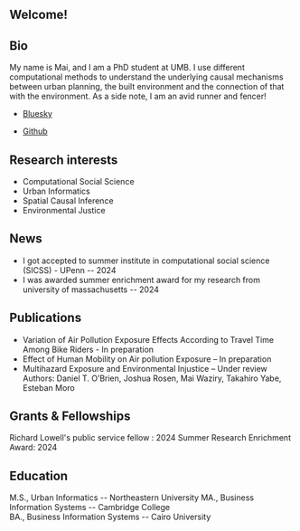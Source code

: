 ## Welcome!

## Bio
My name is Mai, and I am a PhD student at UMB. I use different computational methods to understand the underlying causal mechanisms between urban planning,
the built environment and the connection of that with the environment. As a side note, I am an avid runner and fencer!

- [Bluesky](https://bsky.app/profile/maiwaziry.bsky.social)

- [Github](https://github.com/Maiwaziry)

## Research interests

- Computational Social Science
- Urban Informatics
- Spatial Causal Inference 
- Environmental Justice  


## News 
- I got accepted to summer institute in computational social science (SICSS) - UPenn -- 2024
- I was awarded summer enrichment award for my research from university of massachusetts  -- 2024
  
## Publications 

-	Variation of Air Pollution Exposure Effects According to Travel Time Among Bike Riders - In preparation 
-	Effect of Human Mobility on Air pollution Exposure – In preparation
-	Multihazard Exposure and Environmental Injustice – Under review 
  Authors: Daniel T. O’Brien, Joshua Rosen, Mai Waziry, Takahiro Yabe, Esteban Moro


## Grants & Fellowships

Richard Lowell's public service fellow : 2024
Summer Research Enrichment Award: 2024

## Education       	

M.S., Urban Informatics	-- Northeastern University 
MA., Business Information Systems -- Cambridge College 	        		
BA., Business Information Systems -- Cairo University 
